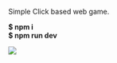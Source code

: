 Simple Click based web game.
<p>
<b>$ npm i </b> <br>
<b>$ npm run dev </b>
</p>
<img src="https://i.postimg.cc/6qXxdSKp/Screenshot-20220826-235736-2.png">


